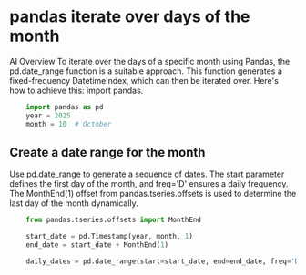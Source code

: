 # pandas iterate over days of the month

AI Overview
To iterate over the days of a specific month using Pandas, the pd.date_range function is a suitable approach. This function generates a fixed-frequency DatetimeIndex, which can then be iterated over.
Here's how to achieve this: import pandas.

```python
    import pandas as pd
    year = 2025
    month = 10  # October
```

## Create a date range for the month

Use pd.date_range to generate a sequence of dates. The start parameter defines the first day of the month, and freq='D' ensures a daily frequency. The MonthEnd(1) offset from pandas.tseries.offsets is used to determine the last day of the month dynamically.

```python
    from pandas.tseries.offsets import MonthEnd

    start_date = pd.Timestamp(year, month, 1)
    end_date = start_date + MonthEnd(1)

    daily_dates = pd.date_range(start=start_date, end=end_date, freq='D')
```
